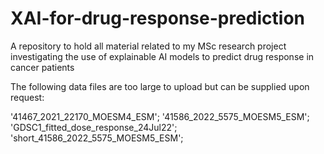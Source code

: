 # XAI-for-drug-response-prediction
A repository to hold all material related to my MSc research project investigating the use of explainable AI models to predict drug response in cancer patients

The following data files are too large to upload but can be supplied upon request:

  '41467_2021_22170_MOESM4_ESM';
  '41586_2022_5575_MOESM5_ESM';
  'GDSC1_fitted_dose_response_24Jul22';
  'short_41586_2022_5575_MOESM5_ESM';
